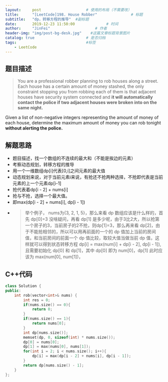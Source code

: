 ```yaml
---
layout:     post                    # 使用的布局（不需要改） 
title:      "[LeetCode]198. House Robber"               # 标题  
subtitle:   "dp，转移方程的推导"  #副标题 
date:       2019-12-23 11:50:00              # 时间 
author:     "JinFei"                    # 作者 
header-img: "img/post-bg-desk.jpg"    #这篇文章标题背景图片 
catalog: true                       # 是否归档 
tags:                               #标签     
    - LeetCode 
---
```


## 题目描述
> You are a professional robber planning to rob houses along a street. Each house has a certain amount of money stashed, the only constraint stopping you from robbing each of them is that adjacent houses have security system connected and **it will automatically contact the police if two adjacent houses were broken into on the same night.**

Given a list of non-negative integers representing the amount of money of each house, determine the maximum amount of money you can rob tonight **without alerting the police.**


## 解题思路

- 题目描述，找一个数组的不连续的最大和（不能是挨边的元素）
- 考察动态规划，转移方程的推导
- 用一个一维数组dp[i]代表[0,i]之间元素的最大值
- 动态规划来说，对于当前元素i来说，有抢还不抢两种选择，不抢即代表是当前元素的上一个元素dp[i-1]
- 抢代表着dp[i - 2] + nums[i]
- 抢与不抢，选择一个最大值。
- 即max(dp[i - 2] + nums[i], dp[i - 1])
- > 举个例子， nums为{3, 2, 1, 5}，那么来看 dp 数组应该是什么样的，首先 dp[0]=3 没啥疑问，再看 dp[1] 是多少呢，由于3比2大，所以抢第一个房子的3，当前房子的2不抢，则dp[1]=3，那么再来看 dp[2]，由于不能抢相邻的，所以可以用再前面的一个的 dp 值加上当前的房间值，和当前房间的前面一个 dp 值比较，取较大值当做当前 dp 值，这样就可以得到状态转移方程 dp[i] = max(num[i] + dp[i - 2], dp[i - 1]), 且需要初始化 dp[0] 和 dp[1]，其中 dp[0] 即为 num[0]，dp[1] 此时应该为 max(num[0], num[1])，

## C++代码
```C++
class Solution {
public:
    int rob(vector<int>& nums) {
        int res = 0;
        if(nums.size() == 0){
            return 0;
        }
        if(nums.size() == 1){
            return nums[0];
        }
        int dp[nums.size()];
        memset(dp, 0, sizeof(int) * nums.size());
        dp[0] = nums[0];
        dp[1] = max(nums[0], nums[1]);
        for(int i = 2; i < nums.size(); i++){
            dp[i] = max(dp[i - 2] + nums[i], dp[i - 1]);
        }
        return dp[nums.size() - 1];
    }
};
```